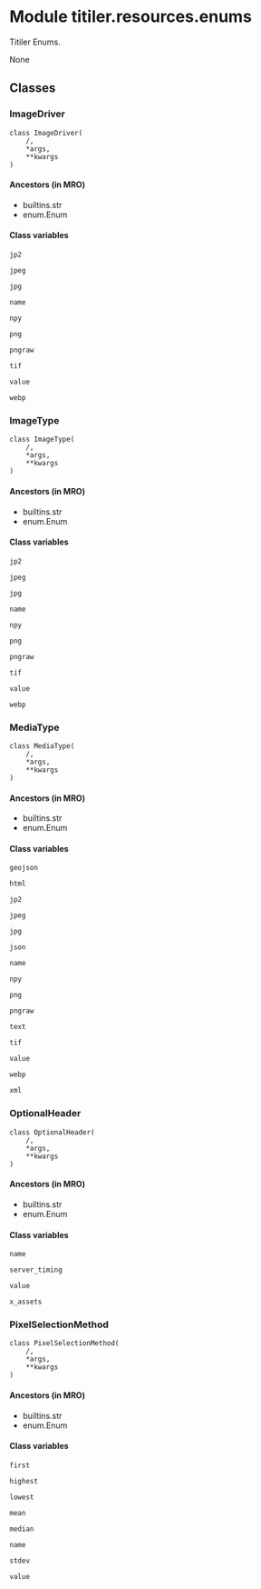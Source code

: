 # Module titiler.resources.enums

Titiler Enums.

None

## Classes

### ImageDriver

```python3
class ImageDriver(
    /,
    *args,
    **kwargs
)
```

#### Ancestors (in MRO)

* builtins.str
* enum.Enum

#### Class variables

```python3
jp2
```

```python3
jpeg
```

```python3
jpg
```

```python3
name
```

```python3
npy
```

```python3
png
```

```python3
pngraw
```

```python3
tif
```

```python3
value
```

```python3
webp
```

### ImageType

```python3
class ImageType(
    /,
    *args,
    **kwargs
)
```

#### Ancestors (in MRO)

* builtins.str
* enum.Enum

#### Class variables

```python3
jp2
```

```python3
jpeg
```

```python3
jpg
```

```python3
name
```

```python3
npy
```

```python3
png
```

```python3
pngraw
```

```python3
tif
```

```python3
value
```

```python3
webp
```

### MediaType

```python3
class MediaType(
    /,
    *args,
    **kwargs
)
```

#### Ancestors (in MRO)

* builtins.str
* enum.Enum

#### Class variables

```python3
geojson
```

```python3
html
```

```python3
jp2
```

```python3
jpeg
```

```python3
jpg
```

```python3
json
```

```python3
name
```

```python3
npy
```

```python3
png
```

```python3
pngraw
```

```python3
text
```

```python3
tif
```

```python3
value
```

```python3
webp
```

```python3
xml
```

### OptionalHeader

```python3
class OptionalHeader(
    /,
    *args,
    **kwargs
)
```

#### Ancestors (in MRO)

* builtins.str
* enum.Enum

#### Class variables

```python3
name
```

```python3
server_timing
```

```python3
value
```

```python3
x_assets
```

### PixelSelectionMethod

```python3
class PixelSelectionMethod(
    /,
    *args,
    **kwargs
)
```

#### Ancestors (in MRO)

* builtins.str
* enum.Enum

#### Class variables

```python3
first
```

```python3
highest
```

```python3
lowest
```

```python3
mean
```

```python3
median
```

```python3
name
```

```python3
stdev
```

```python3
value
```